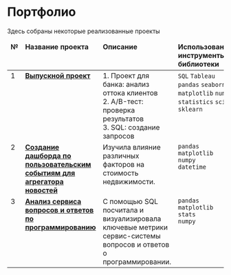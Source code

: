 # Портфолио
Здесь собраны некоторые реализованные проекты

<table>
 <thead valign="top">
    <tr>
       <td><b>№</b></td>
       <td><b>Название проекта</b></td>
       <td><b>Описание</b></td> 
       <td><b>Использованные инструменты и библиотеки</b></td> 
   </tr> 
</thead>
<tbody  valign="top">
    <tr>
       <td>1</td>
   <td>
      <b>
         <a href="https://github.com/galaleksey/portfolio/tree/main/12_final_project">
         Выпускной проект</a>
     </b>
 </td>
 <td>
   1. Проект для банка: анализ оттока клиентов<br>
   2. A/B-тест: проверка результатов<br>
   3. SQL: создание запросов
</td>
<td>
        <code>SQL</code>
        <code>Tableau</code>
        <code>pandas</code>
        <code>seaborn</code>
        <code>matplotlib</code>
        <code>numpy</code>
        <code>statistics</code>
        <code>scipy</code>
        <code>sklearn</code>
</td>
</tr>
<tr>
   <td>2</td>  
   <td>
      <b>
         <a href="https://github.com/galaleksey/portfolio/tree/main/02_eda_apartment-advertisements">
         Создание дашборда по пользовательским событиям для агрегатора
новостей</a>
     </b>
 </td>
 <td>
    Изучила влияние различных факторов на стоимость недвижимости.
</td>
<td>
    <code>pandas</code><br>
    <code>matplotlib</code><br>
    <code>numpy</code><br>
    <code>datetime</code><br>
</td>
</tr>
<tr>
   <td>3</td>
   <td>
      <b>
         <a href="https://github.com/galaleksey/portfolio/tree/main/03_statistics_telecom">
         Анализ сервиса вопросов и ответов по программированию</a>
     </b>
 </td>
 <td>
    С помощью SQL посчитала и визуализировала ключевые метрики сервис-системы вопросов и ответов о программировании.
</td>
<td>
        <code>pandas</code><br>
        <code>matplotlib</code><br>
        <code>stats</code><br>
        <code>numpy</code><br><br>
</td>
</tr>
<tr>

